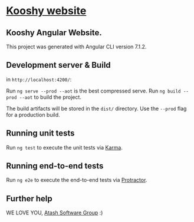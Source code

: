 # [Kooshy website](http://kooshy.ir)

## Kooshy Angular Website.

This project was generated with Angular CLI version 7.1.2.

## Development server & Build

in `http://localhost:4200/`:

Run `ng serve --prod --aot` is the best compressed serve.
Run `ng build --prod --aot` to build the project.

The build artifacts will be stored in the `dist/` directory.
Use the `--prod` flag for a production build.

## Running unit tests

Run `ng test` to execute the unit tests via [Karma](https://karma-runner.github.io).

## Running end-to-end tests

Run `ng e2e` to execute the end-to-end tests via [Protractor](http://www.protractortest.org/).

## Further help

WE LOVE YOU,
[Atash Software Group](http://atashsoft.ir) :)
